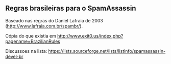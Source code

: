 Regras brasileiras para o SpamAssassin
--------------------------------------

Baseado nas regras do Daniel Lafraia de 2003 (http://www.lafraia.com.br/spambr/).

Cópia do que existia em http://www.exit0.us/index.php?pagename=BrazilianRules

Discussoes na lista: https://lists.sourceforge.net/lists/listinfo/spamassassin-devel-br
